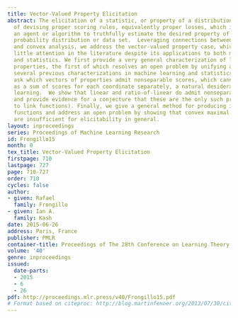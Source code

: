 ```yaml
---
title: Vector-Valued Property Elicitation
abstract: The elicitation of a statistic, or property of a distribution, is the task
  of devising proper scoring rules, equivalently proper losses, which incentivize
  an agent or algorithm to truthfully estimate the desired property of the underlying
  probability distribution or data set.  Leveraging connections between elicitation
  and convex analysis, we address the vector-valued property case, which has received
  little attention in the literature despite its applications to both machine learning
  and statistics. We first provide a very general characterization of linear and ratio-of-linear
  properties, the first of which resolves an open problem by unifying and strengthening
  several previous characterizations in machine learning and statistics.  We then
  ask which vectors of properties admit nonseparable scores, which cannot be expressed
  as a sum of scores for each coordinate separately, a natural desideratum for machine
  learning.  We show that linear and ratio-of-linear do admit nonseparable scores,
  and provide evidence for a conjecture that these are the only such properties (up
  to link functions). Finally, we give a general method for producing identification
  functions and address an open problem by showing that convex maximal level sets
  are insufficient for elicitability in general.
layout: inproceedings
series: Proceedings of Machine Learning Research
id: Frongillo15
month: 0
tex_title: Vector-Valued Property Elicitation
firstpage: 710
lastpage: 727
page: 710-727
order: 710
cycles: false
author:
- given: Rafael
  family: Frongillo
- given: Ian A.
  family: Kash
date: 2015-06-26
address: Paris, France
publisher: PMLR
container-title: Proceedings of The 28th Conference on Learning Theory
volume: '40'
genre: inproceedings
issued:
  date-parts:
  - 2015
  - 6
  - 26
pdf: http://proceedings.mlr.press/v40/Frongillo15.pdf
# Format based on citeproc: http://blog.martinfenner.org/2013/07/30/citeproc-yaml-for-bibliographies/
---
```

